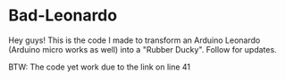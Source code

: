 # Bad-Leonardo

Hey guys! This is the code I made to transform an Arduino Leonardo (Arduino micro works as well) into a "Rubber Ducky".
Follow for updates.

BTW: The code yet work due to the link on line 41
